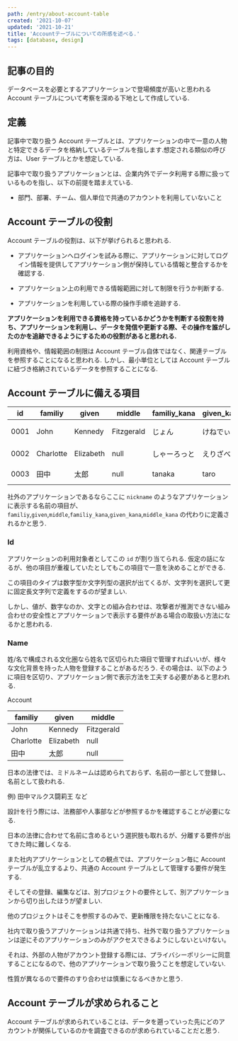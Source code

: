 ```yaml
---
path: /entry/about-account-table
created: '2021-10-07'
updated: '2021-10-21'
title: 'Accountテーブルについての所感を述べる.'
tags: [database, design]
---
```


## 記事の目的

データベースを必要とするアプリケーションで登場頻度が高いと思われる Account テーブルについて考察を深める下地として作成している.

## 定義

記事中で取り扱う Account テーブルとは、アプリケーションの中で一意の人物と特定できるデータを格納しているテーブルを指します.想定される類似の呼び方は、User テーブルとかを想定している.

記事中で取り扱うアプリケーションとは、企業内外でデータ利用する際に扱っているものを指し、以下の前提を踏まえている.

- 部門、部署、チーム、個人単位で共通のアカウントを利用していないこと

## Account テーブルの役割

Account テーブルの役割は、以下が挙げられると思われる.

- アプリケーションへログインを試みる際に、アプリケーションに対してログイン情報を提供してアプリケーション側が保持している情報と整合するかを確認する.

- アプリケーション上の利用できる情報範囲に対して制限を行うか判断する.

- アプリケーションを利用している際の操作手順を追跡する.

**アプリケーションを利用できる資格を持っているかどうかを判断する役割を持ち、アプリケーションを利用し、データを発信や更新する際、その操作を誰がしたのかを追跡できるようにするための役割があると思われる.**

利用資格や、情報範囲の制限は Account テーブル自体ではなく、関連テーブルを参照することになると思われる. しかし、最小単位としては Account テーブルに紐づき格納されているデータを参照することになる.

## Account テーブルに備える項目

| id   | familiy   | given     | middle     | familiy_kana | given_kana | middle_kana        | birth     | sex    |
| ---- | --------- | --------- | ---------- | ------------ | ---------- | ------------------ | --------- | ------ |
| 0001 | John      | Kennedy   | Fitzgerald | じょん       | けねでぃ   | ふぃっつじぇらるど | 1917-5-29 | male   |
| 0002 | Charlotte | Elizabeth | null       | しゃーろっと | えりざべす | null               | 2000-1-1  | female |
| 0003 | 田中      | 太郎      | null       | tanaka       | taro       | null               | 1992-7-1  | male   |

社外のアプリケーションであるならここに `nickname` のようなアプリケーションに表示する名前の項目が、`familiy`,`given`,`middle`,`familiy_kana`,`given_kana`,`middle_kana` の代わりに定義されるかと思う.

### Id

アプリケーションの利用対象者としてこの `id` が割り当てられる.
仮定の話になるが、他の項目が重複していたとしてもこの項目で一意を決めることができる.

この項目のタイプは数字型か文字列型の選択が出てくるが、文字列を選択して更に固定長文字列で定義をするのが望ましい.

しかし、値が、数字なのか、文字との組み合わせは、攻撃者が推測できない組み合わせの安全性とアプリケーションで表示する要件がある場合の取扱い方法になるかと思われる.

### Name

姓/名で構成される文化圏なら姓名で区切られた項目で管理すればいいが、様々な文化背景を持った人物を登録することがあるだろう. その場合は、以下のように項目を区切り、アプリケーション側で表示方法を工夫する必要があると思われる.

Account

| familiy   | given     | middle     |
| --------- | --------- | ---------- |
| John      | Kennedy   | Fitzgerald |
| Charlotte | Elizabeth | null       |
| 田中      | 太郎      | null       |

日本の法律では、ミドルネームは認められておらず、名前の一部として登録し、名前として扱われる.

例) 田中マルクス闘莉王 など

設計を行う際には、法務部や人事部などが参照するかを確認することが必要になる.

日本の法律に合わせて名前に含めるという選択肢も取れるが、分離する要件が出てきた時に難しくなる.

また社内アプリケーションとしての観点では、アプリケーション毎に Account テーブルが乱立するより、共通の Account テーブルとして管理する要件が発生する.

そしてその登録、編集などは、別プロジェクトの要件として、別アプリケーションから切り出したほうが望ましい.

他のプロジェクトはそこを参照するのみで、更新権限を持たないことになる.

社内で取り扱うアプリケーションは共通で持ち、社外で取り扱うアプリケーションは逆にそのアプリケーションのみがアクセスできるようにしないといけない。

それは、外部の人物がアカウント登録する際には、プライバシーポリシーに同意することになるので、他のアプリケーションで取り扱うことを想定していない.

性質が異なるので要件のすり合わせは慎重になるべきかと思う.

## Account テーブルが求められること

Account テーブルが求められていることは、データを遡っていった先にどのアカウントが関係しているのかを調査できるのが求められていることだと思う.
